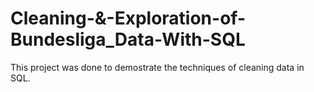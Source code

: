 # Cleaning-&-Exploration-of-Bundesliga_Data-With-SQL
This project was done to demostrate the techniques of cleaning data in SQL.
